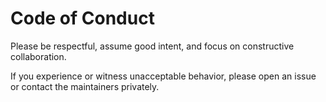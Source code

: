 # Code of Conduct

Please be respectful, assume good intent, and focus on constructive collaboration.

If you experience or witness unacceptable behavior, please open an issue or contact the maintainers privately.

